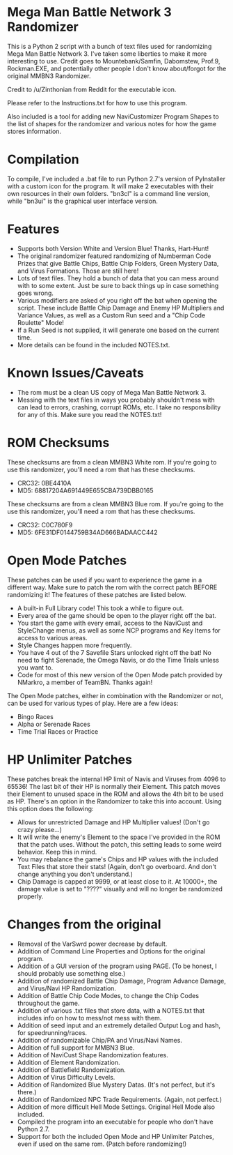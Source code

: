 Mega Man Battle Network 3 Randomizer
============
This is a Python 2 script with a bunch of text files used for randomizing Mega Man Battle Network 3. I've taken some liberties to make it more interesting to use. Credit goes to Mountebank/Samfin, Dabomstew, Prof.9, Rockman.EXE, and potentially other people I don't know about/forgot for the original MMBN3 Randomizer.

Credit to /u/Zinthonian from Reddit for the executable icon.

Please refer to the Instructions.txt for how to use this program.

Also included is a tool for adding new NaviCustomizer Program Shapes to the list of shapes for the randomizer and various notes for how the game stores information.

Compilation
============
To compile, I've included a .bat file to run Python 2.7's version of PyInstaller with a custom icon for the program. It will make 2 executables with their own resources in their own folders. "bn3cl" is a command line version, while "bn3ui" is the graphical user interface version.

Features
============
- Supports both Version White and Version Blue! Thanks, Hart-Hunt!
- The original randomizer featured randomizing of Numberman Code Prizes that give Battle Chips, Battle Chip Folders, Green Mystery Data, and Virus Formations. Those are still here!
- Lots of text files. They hold a bunch of data that you can mess around with to some extent. Just be sure to back things up in case something goes wrong.
- Various modifiers are asked of you right off the bat when opening the script. These include Battle Chip Damage and Enemy HP Multipliers and Variance Values, as well as a Custom Run seed and a "Chip Code Roulette" Mode!
- If a Run Seed is not supplied, it will generate one based on the current time.
- More details can be found in the included NOTES.txt.

Known Issues/Caveats
============
- The rom must be a clean US copy of Mega Man Battle Network 3.
- Messing with the text files in ways you probably shouldn't mess with can lead to errors, crashing, corrupt ROMs, etc. I take no responsibility for any of this. Make sure you read the NOTES.txt!

ROM Checksums
============
These checksums are from a clean MMBN3 White rom. If you're going to use this randomizer, you'll need a rom that has these checksums.
- CRC32: 0BE4410A
- MD5: 68817204A691449E655CBA739DBB0165

These checksums are from a clean MMBN3 Blue rom. If you're going to the use this randomizer, you'll need a rom that has these checksums.
- CRC32: C0C780F9
- MD5: 6FE31DF0144759B34AD666BADAACC442

Open Mode Patches
============
These patches can be used if you want to experience the game in a different way. Make sure to patch the rom with the correct patch BEFORE randomizing it! The features of these patches are listed below.
- A built-in Full Library code! This took a while to figure out.
- Every area of the game should be open to the player right off the bat.
- You start the game with every email, access to the NaviCust and StyleChange menus, as well as some NCP programs and Key Items for access to various areas.
- Style Changes happen more frequently.
- You have 4 out of the 7 Savefile Stars unlocked right off the bat! No need to fight Serenade, the Omega Navis, or do the Time Trials unless you want to.
- Code for most of this new version of the Open Mode patch provided by NMarkro, a member of TeamBN. Thanks again!

The Open Mode patches, either in combination with the Randomizer or not, can be used for various types of play. Here are a few ideas:
- Bingo Races
- Alpha or Serenade Races
- Time Trial Races or Practice

HP Unlimiter Patches
============
These patches break the internal HP limit of Navis and Viruses from 4096 to 65536! The last bit of their HP is normally their Element. This patch moves their Element to unused space in the ROM and allows the 4th bit to be used as HP. There's an option in the Randomizer to take this into account. Using this option does the following:

- Allows for unrestricted Damage and HP Multiplier values! (Don't go crazy please...)
- It will write the enemy's Element to the space I've provided in the ROM that the patch uses. Without the patch, this setting leads to some weird behavior. Keep this in mind.
- You may rebalance the game's Chips and HP values with the included Text Files that store their stats! (Again, don't go overboard. And don't change anything you don't understand.)
- Chip Damage is capped at 9999, or at least close to it. At 10000+, the damage value is set to "????" visually and will no longer be randomized properly.

Changes from the original
============
- Removal of the VarSwrd power decrease by default.
- Addition of Command Line Properties and Options for the original program.
- Addition of a GUI version of the program using PAGE. (To be honest, I should probably use something else.)
- Addition of randomized Battle Chip Damage, Program Advance Damage, and Virus/Navi HP Randomization.
- Addition of Battle Chip Code Modes, to change the Chip Codes throughout the game.
- Addition of various .txt files that store data, with a NOTES.txt that includes info on how to mess/not mess with them.
- Addition of seed input and an extremely detailed Output Log and hash, for speedrunning/races.
- Addition of randomizable Chip/PA and Virus/Navi Names.
- Addition of full support for MMBN3 Blue.
- Addition of NaviCust Shape Randomization features.
- Addition of Element Randomization.
- Addition of Battlefield Randomization.
- Addition of Virus Difficulty Levels.
- Addition of Randomized Blue Mystery Datas. (It's not perfect, but it's there.)
- Addition of Randomized NPC Trade Requirements. (Again, not perfect.)
- Addition of more difficult Hell Mode Settings. Original Hell Mode also included.
- Compiled the program into an executable for people who don't have Python 2.7.
- Support for both the included Open Mode and HP Unlimiter Patches, even if used on the same rom. (Patch before randomizing!)
